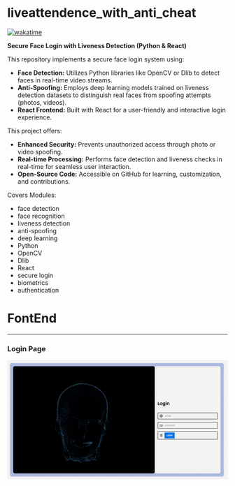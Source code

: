 # liveattendence_with_anti_cheat
[![wakatime](https://wakatime.com/badge/user/d9081c06-f3fd-422d-981c-cd2acc46a3c7/project/fa4105ec-a9a9-4e3e-9e2b-d0d13e165c81.svg)](https://wakatime.com/badge/user/d9081c06-f3fd-422d-981c-cd2acc46a3c7/project/fa4105ec-a9a9-4e3e-9e2b-d0d13e165c81)






**Secure Face Login with Liveness Detection (Python & React)**

This repository implements a secure face login system using:

- **Face Detection:** Utilizes Python libraries like OpenCV or Dlib to detect faces in real-time video streams.
- **Anti-Spoofing:** Employs deep learning models trained on liveness detection datasets to distinguish real faces from spoofing attempts (photos, videos).
- **React Frontend:** Built with React for a user-friendly and interactive login experience.

This project offers:

- **Enhanced Security:** Prevents unauthorized access through photo or video spoofing.
- **Real-time Processing:** Performs face detection and liveness checks in real-time for seamless user interaction.
- **Open-Source Code:** Accessible on GitHub for learning, customization, and contributions.

Covers Modules:

- face detection
- face recognition
- liveness detection
- anti-spoofing
- deep learning
- Python
- OpenCV
- Dlib
- React
- secure login
- biometrics
- authentication

# FontEnd
-----------
### Login Page
![LoginPage](photos/loginpage.gif)

